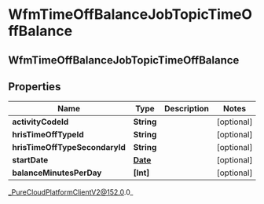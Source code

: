 # WfmTimeOffBalanceJobTopicTimeOffBalance

## WfmTimeOffBalanceJobTopicTimeOffBalance

## Properties

|Name | Type | Description | Notes|
|------------ | ------------- | ------------- | -------------|
| **activityCodeId** | **String** |  | [optional] |
| **hrisTimeOffTypeId** | **String** |  | [optional] |
| **hrisTimeOffTypeSecondaryId** | **String** |  | [optional] |
| **startDate** | [**Date**](Date) |  | [optional] |
| **balanceMinutesPerDay** | **[Int]** |  | [optional] |



_PureCloudPlatformClientV2@152.0.0_
